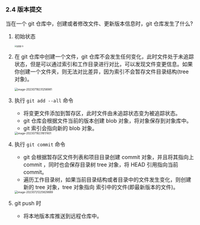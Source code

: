 ### 2.4 版本提交


当在一个 git 仓库中，创建或者修改文件、更新版本信息时，git 仓库发生了什么?

1. 初始状态

    <img src="https://typra-pictures.oss-cn-beijing.aliyuncs.com/imgs/%E6%B5%81%E7%A8%8B%E5%9B%BE%20(5).jpg" alt="流程图 (5)" style="zoom:30%;" />

2. 在 git 仓库中创建一个文件，git 仓库不会发生任何变化，此时文件处于未追踪状态，但是可以通过索引和工作目录进行对比，可以发现文件变更信息。如果你创建一个文件夹，则无法对比差异，因为索引不会暂存文件目录结构(tree 对象)。

    <img src="https://typra-pictures.oss-cn-beijing.aliyuncs.com/imgs/image-20230719231256981.png" alt="image-20230719231256981" style="zoom:50%;" />

3. 执行 `git add --all` 命令
   - 将变更文件添加到暂存区，此时文件由未追踪状态变为被追踪状态。
   - git 仓库会根据文件当前的版本创建 blob 对象，将对象保存到对象库中。
   - git 索引会指向新的 blob 对象。

   <img src="https://typra-pictures.oss-cn-beijing.aliyuncs.com/imgs/image-20230719231617401.png" alt="image-20230719231617401" style="zoom:50%;" />


4. 执行 `git commit` 命令
   - git 会根据暂存区文件列表和项目目录创建 commit 对象，并且将其指向上 commit ，同时也会保存目录树 tree 对象，将 HEAD 引用指向当前 commit。
   - 遍历工作目录树，如果当前目录结构或者目录中的文件发生变化，则创建新的 tree 对象，tree 对象指向 索引中的文件(即最新版本的文件)。

    <img src="https://typra-pictures.oss-cn-beijing.aliyuncs.com/imgs/image-20230721225829889.png" alt="image-20230721225829889" style="zoom: 50%;" />


5. git push 时

    - 将本地版本库推送到远程仓库中。